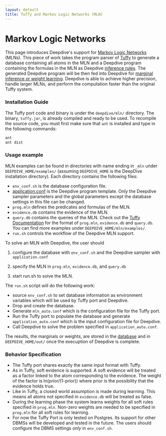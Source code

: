 ```yaml
---
layout: default
title: Tuffy and Markov Logic Networks (MLN)
---
```


# Markov Logic Networks

This page introduces Deepdive's support for [Markov Logic
Networks](http://en.wikipedia.org/wiki/Markov_logic_network) (MLNs). This piece of
work takes the program parser of [Tuffy](http://i.stanford.edu/hazy/hazy/tuffy/)
to generate a database containing all atoms in the MLN and a Deepdive program
containing the formulas in the MLN as Deepdive [inference
rules](inference_rules.html). The generated Deepdive program will be
then fed into Deepdive for [marginal inference or weight
learning](inference.html). Deepdive is able to achieve higher
precision, handle larger MLNs, and perform the computation faster than the
original Tuffy system.


### Installation Guide

The Tuffy port code and binary is under the `deepdive/mln/` directory. The binary,
`tuffy.jar`, is already compiled and ready to be used. To recompile the source
code, you must first make sure that `ant` is installed and type in the following
commands:

```bash
ant
ant dist
```

### Usage example

MLN examples can be found in directories with name ending in `_mln` under
`DEEPDIVE_HOME/examples/` (assuming `DEEPDIVE_HOME` is the DeepDive installation
directory). Each directory contains the following files:

- `env_conf.sh` is the database configuration file.
- [application.conf](configuration.html) is the Deepdive program
        template. Only the Deepdive sampler parameters and the global parameters
        except the database settings in this file can be changed.
- `prog.mln` defines the predicates and formulas of the MLN.
- `evidence.db` contains the evidence of the MLN.
- `query.db` contains the queries of the MLN. Check out the [Tuffy
        Documentation](http://i.stanford.edu/hazy/tuffy/doc/) for the format of
        `prog.mln`, `evidence.db` and `query.db`. You can find more examples under
        `DEEPDIVE_HOME/mln/examples/`.
- `run.sh` controls the workflow of the Deepdive MLN support.

To solve an MLN with Deepdive, the user should

1) configure the database with `env_conf.sh` and the Deepdive sampler with
`application.conf`

2) specify the MLN in `prog.mln`, `evidence.db`, and `query.db`

3) start run.sh to solve the MLN.

The `run.sh` script will do the following work:

- source `env_conf.sh` to set database information as environment variables
        which will be used by Tuffy port and Deepdive.
- Drop and create the database.
- Generate `mln_auto.conf` which is the configuration file for the Tuffy port.
- Run the Tuffy port to populate the database and generate
        `application_auto.conf` which is the input configuration file for Deepdive.
- Call Deepdive to solve the problem specified in `application_auto.conf`.

The results, the marginals or weights, are stored in the
[database](reserved_tables.html) and in `DEEPDIVE_HOME/out/` once the execuption
of Deepdive is complete.

### Behavior Specification

- The Tuffy port shares exactly the same input format with Tuffy.
- As in Tuffy, soft evidence is supported. A soft evidence will be treated as a
        factor linked to the atom corresponding to the evidence. The weight of the
        factor is ln(prior/(1-prior)) where prior is the possibility that the
        evidence holds true.
- Like in Tuffy, a closed world assumption is made during learning. This means
        all atoms not specified in `evidence.db` will be treated as false.
- During the learning phase the system learns weights for all soft rules
        specified in `prog.mln`. Non-zero weights are needed to be specified in
        `prog.mln` for all soft rules for learning.
- For now the Tuffy Port is only tested on Postgres. Its support for other DBMSs
        will be developed and tested in the future. The users should configure the
        DBMS settings *only* in `env_conf.sh`.
